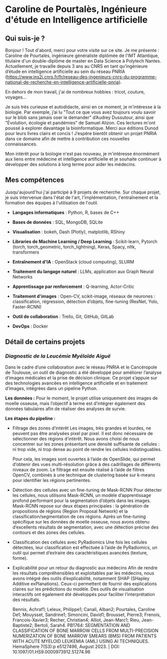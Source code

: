 # Caroline de Pourtalès, Ingénieure d'étude en Intelligence artificielle

## Qui suis-je ? 

Bonjour !
Tout d'abord, merci pour votre visite sur ce site. Je me présente : Caroline de Pourtalès, ingénieure généraliste diplômée de l'IMT Atlantique, titulaire d'un double-diplôme de master en Data Science à Polytech Nantes. Actuellement, je travaille depuis 3 ans au CNRS en tant qu’ingénieure d’étude en intelligence artificielle au sein du réseau PNRIA (https://www.ins2i.cnrs.fr/fr/reseau-des-ingenieurs-cnrs-du-programme-national-de-recherche-en-intelligence-artificielle-pnria).

En dehors de mon travail, j'ai de nombreux hobbies : tricot, couture, voyages... 

Je suis très curieuse et autodidacte, ainsi en ce moment, je m'intéresse à la biologie. Par exemple, j’ai lu "Tout ce que vous avez toujours voulu savoir sur le blob sans jamais oser le demander" d’Audrey Dussutour, ainsi que "Évolution, écologie et pandémies" de Samuel Alizon. Ces lectures m'ont poussé à explorer davantage la bioinformatique. Merci aux éditions Dunod pour leurs livres clairs et concis ! J’espère bientôt obtenir un projet PNRIA dans ce domaine afin de mettre à contribution ces nouvelles connaissances.

Mon intérêt pour la biologie n'est pas nouveau, je m'intéresse énormément aux liens entre médecine et intelligence artificielle et je souhaite continuer à développer des solutions à long terme pour aider les médecins. 

## Mes compétences

Jusqu'aujourd'hui j'ai participé à 9 projets de recherche. Sur chaque projet, je suis intervenue dans l'état de l'art, l'implémentation, l'entraînement et la formation des équipes à l'utilisation de l'outil.

- **Langages informatiques** : Python, R, bases de C++  
- **Bases de données** : SQL, MongoDB, SQLite  
- **Visualisation** : bokeh, Dash (Plotly), matplotlib, RShiny  

- **Libraries de Machine Learning / Deep Learning** : Scikit-learn, Pytorch (torch, torch_geometric, torch_lightning), Keras, Spacy, nltk, transformers  
- **Entraînement d'IA** : OpenStack (cloud computing), SLURM  
- **Traitement du langage naturel** : LLMs, application aux Graph Neural Networks  
- **Apprentissage par renforcement** : Q-learning, Actor-Critic  
- **Traitement d'images** : Open-CV, scikit-image, réseaux de neurones : classification, régression, détection d’objets, fine-tuning (ResNet, Yolo, Faster-RCNN)  

- **Outil de collaboration** : Trello, Git, GitHub, GitLab  
- **DevOps** : Docker  

## Détail de certains projets

### *Diagnostic de la Leucémie Myéloïde Aiguë* 

Dans le cadre d’une collaboration avec le réseau PNRIA et le Cancéropole de Toulouse, un outil de diagnostic a été développé pour améliorer l’analyse d’images médicales et la prise de décision clinique. Ce projet s’appuie sur des technologies avancées en intelligence artificielle et en traitement d’images, intégrées dans un pipeline Python.


**Les données :**
Pour le moment, le projet utilise uniquement des images de moelle osseuse, mais l’objectif à terme est d’intégrer également des données tabulaires afin de réaliser des analyses de survie.


**Les étapes du pipeline :**
- Filtrage des zones d’intérêt
    Les images, très grandes et lourdes, ne peuvent pas être analysées pixel par pixel. Il est donc nécessaire de sélectionner des régions d’intérêt. Nous avons choisi de nous concentrer sur les zones présentant une densité suffisante de cellules : ni trop vide, ni trop dense au point de rendre les cellules indistinguables.

    Pour cela, les images sont ouvertes à l’aide de OpenSlide, qui permet d’obtenir des vues multi-résolution grâce à des cadrillages de différents niveaux de zoom. Le filtrage est ensuite réalisé à l’aide de filtres OpenCV, combinés à une technique de clustering basée sur k-means pour identifier les régions pertinentes.

- Détection des cellules avec un fine-tuning de Mask-RCNN
    Pour détecter les cellules, nous utilisons Mask-RCNN, un modèle d’apprentissage profond performant pour la segmentation d’objets dans les images. Mask-RCNN repose sur deux étapes principales : la génération de propositions de régions (Region Proposal Network) et la classification/segmentation de ces régions. Après un fine-tuning spécifique sur les données de moelle osseuse, nous avons obtenu d’excellents résultats de segmentation, avec une détection précise des contours et des zones des cellules.

- Classification des cellules avec PyRadiomics
    Une fois les cellules détectées, leur classification est effectuée à l’aide de PyRadiomics, un outil qui permet d’extraire des caractéristiques avancées (texture, forme). 

- Explicabilité pour un retour du diagnostic aux médecins
    Afin de rendre les résultats compréhensibles et exploitables par les médecins, nous avons intégré des outils d’explicabilité, notamment SHAP (SHapley Additive exPlanations). Ceux-ci permettent de fournir des explications claires sur les prédictions du modèle. Des outils de visualisation interactifs ont également été développés pour faciliter l’interprétation des résultats.


  Bennis, Achraf1; Leleux, Philippe1; Canali, Alban2; Pourtales, Caroline De1; Mouysset, Sandrine1; Simoncini, David1; Brousset, Pierre3; Frenois, Francois-Xavier3; Recher, Christian4; Alliot, Jean-Marc1; Rieu, Jean-Baptiste2; Bertoli, Sarah4. PB1764: SEGMENTATION AND CLASSIFICATION OF BONE MARROW CELLS FROM MULTI-PRECISION NUMERIZATION OF BONE MARROW SMEARS (BMS) FROM PATIENTS WITH ACUTE MYELOID LEUKEMIA (AML) USING AI TECHNIQUES. HemaSphere 7(S3):p e5127496, August 2023. | DOI: 10.1097/01.HS9.0000973912.51274.96
  
